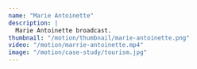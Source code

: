 ```yaml
---
name: "Marie Antoinette"
description: |
  Marie Antoinette broadcast.
thumbnail: "/motion/thumbnail/marie-antoinette.png"
video: "/motion/marrie-antoinette.mp4"
image: "/motion/case-study/tourism.jpg"
---
```

